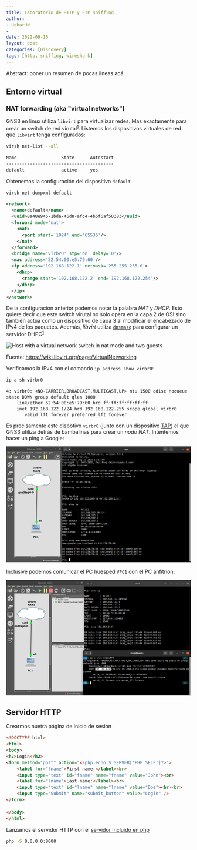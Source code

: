 ```yaml
---
title: Laboratorio de HTTP y FTP sniffing
author: 
- UqbarUN
- 
date: 2022-09-16
layout: post
categories: [Discovery]
tags: [http, sniffing, wireshark]
---
```

Abstract: poner un resumen de pocas lineas acá.
<!--more-->

## Entorno virtual

### NAT forwarding (aka "virtual networks")
GNS3 en linux utiliza `libvirt` para virtualizar redes. Mas exactamente para crear un switch de red virutal<sup>[1]</sup>. Listemos los dispositivos virtuales de red que `libvirt` tenga configurados:

```bash
virsh net-list --all
```
```bash
Name                 State      Autostart 
-----------------------------------------
default              active     yes
```

Obtenemos la configuración del dispositivo `default`

```bash
virsh net-dumpxml default 
```
```xml
<network>
  <name>default</name>
  <uuid>8a48e945-1bda-46d8-afc4-4b5f6af50383</uuid>
  <forward mode='nat'>
    <nat>
      <port start='1024' end='65535'/>
    </nat>
  </forward>
  <bridge name='virbr0' stp='on' delay='0'/>
  <mac address='52:54:00:e5:79:60'/>
  <ip address='192.168.122.1' netmask='255.255.255.0'>
    <dhcp>
      <range start='192.168.122.2' end='192.168.122.254'/>
    </dhcp>
  </ip>
</network>
``` 

De la configuración anterior podemos notar la palabra *NAT* y *DHCP*. Esto quiere decir que este switch virutal no solo opera en la capa 2 de OSI sino también actúa como un dispositivo de capa 3 al modificar el encabezado de IPv4 de los paquetes. Además, *libvirt* utiliza [`dnsmasq`](https://thekelleys.org.uk/dnsmasq/doc.html) para configurar un servidor DHPC<sup>[1]</sup>

![Host with a virtual network switch in nat mode and two guests](https://wiki.libvirt.org/images/d/d4/Host_with_a_virtual_network_switch_in_nat_mode_and_two_guests.png)

Fuente: https://wiki.libvirt.org/page/VirtualNetworking

Verificamos la IPv4 con el comando `ip address show virbr0`:
```bash
ip a sh virbr0
```
```
4: virbr0: <NO-CARRIER,BROADCAST,MULTICAST,UP> mtu 1500 qdisc noqueue state DOWN group default qlen 1000
    link/ether 52:54:00:e5:79:60 brd ff:ff:ff:ff:ff:ff
    inet 192.168.122.1/24 brd 192.168.122.255 scope global virbr0
       valid_lft forever preferred_lft forever
```

Es precisamente este dispotivo `virbr0` (junto con un dispositivo [TAP](https://www.kernel.org/doc/html/v5.8/networking/tuntap.html)) el que GNS3 utiliza detrás de bambalinas para crear un *nodo NAT*. Intentemos hacer un ping a Google:

![VPC to NAT node](./../assets/images/2022-09-16-Laboratorio-de-HTTP-y-FTP-sniffing/VPC_to_NAT_node.jpg)

Inclusive podemos comunicar el PC huesped `VPC1` con el PC anfitrión:

![ping from VPC to host](./../assets/images/2022-09-16-Laboratorio-de-HTTP-y-FTP-sniffing/ping_from_VPC_to_host.png)



## Servidor HTTP
Crearmos nuetra página de inicio de sesión
```html
<!DOCTYPE html>
<html>
<body>
<h2>Login</h2>
<form method="post" action="<?php echo $_SERVER['PHP_SELF']?>">
	<label for="fname">First name:</label><br>
	<input type="text" id="fname" name="fname" value="John"><br>
	<label for="lname">Last name:</label><br>
	<input type="text" id="lname" name="lname" value="Doe"><br><br>
	<input type="Submit" name="submit_button" value="Login" />
</form> 

</body>
</html>
```

Lanzamos el servidor HTTP con el [servidor incluido en php](https://www.php.net/manual/en/features.commandline.webserver.php)
```bash
php -S 0.0.0.0:8000
```


[1]: https://wiki.libvirt.org/page/VirtualNetworking